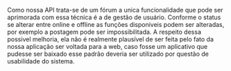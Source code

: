 Como nossa API trata-se de um fórum a unica funcionalidade que pode ser aprimorada com essa técnica é a de gestão de usuário. Conforme o status se alterar entre online e offline as funções disponiveis podem ser alteradas, por exemplo a postagem pode ser impossibilitada. A respeito dessa possivel melhoria, ela não é realmente plausível de ser feita pelo fato da nossa aplicação ser voltada para a web, caso fosse um aplicativo que pudesse ser baixado esse padrão deveria ser utilizado por questão de usabilidade do sistema. 